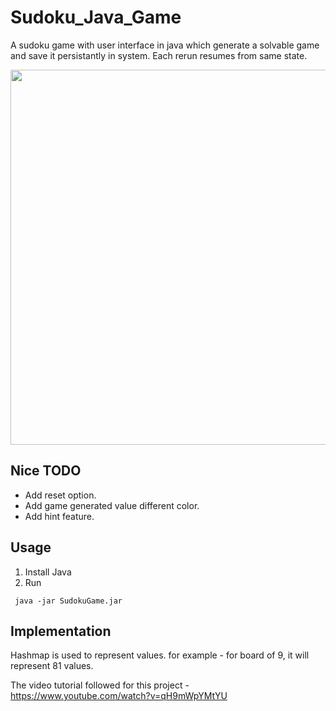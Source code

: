 # Sudoku_Java_Game

A sudoku game with user interface in java which generate a solvable game and save it persistantly in system. Each rerun resumes from same state.

<img width=600px src="https://raw.githubusercontent.com/kmAyush/Sudoku_Java_Game/main/Game_screenshot.png" />

Nice TODO
-----

* Add reset option.
* Add game generated value different color.
* Add hint feature.

Usage
-----
1. Install Java
2. Run 
```
 java -jar SudokuGame.jar
```

Implementation
-----
Hashmap is used to represent values. for example - for board of 9, it will represent 81 values.


The video tutorial followed for this project - https://www.youtube.com/watch?v=qH9mWpYMtYU
